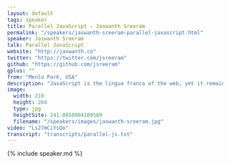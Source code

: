 ```yaml
---
layout: default
tags: speaker
title: Parallel JavaScript – Jaswanth Sreeram
permalink: "/speakers/jaswanth-sreeram-parallel-javascript.html"
speaker: Jaswanth Sreeram
talk: Parallel JavaScript
website: "http://jaswanth.co"
twitter: "https://twitter.com/jsreeram"
github: "https://github.com/jsreeram"
gplus: ""
from: "Menlo Park, USA"
description: "JavaScript is the lingua franca of the web, yet it remains predominantly sequential and web applications until recently have been unable to utilize hardware parallelism. The goal of Parallel JavaScript is to change that. Parallel JavaScript provides web developers with a safe, high-level API that allows them to write applications that effectively utilize multi-core and SIMD parallelism as well as GPUs while preserving the programmability and portability of JavaScript.\nThis talk will introduce the key design principles of Parallel JavaScript, the API itself and our experiences with implementing it. Finally I will show sample applications that highlight the leaps in performance that are possible. I will also briefly discuss the standardization efforts underway to make Parallel JavaScript part of ECMAScript 7.\n"
image: 
  width: 219
  height: 264
  type: jpg
  heightSite: 241.0958904109589
  filename: "/speakers/images/jaswanth-sreeram.jpg"
video: "Ls27mCiYsQo"
transcript: "transcripts/parallel-js.txt"
---
```


{% include speaker.md %}
